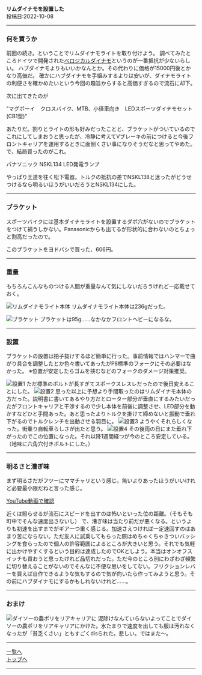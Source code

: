 
**リムダイナモを設置した**  
投稿日:2022-10-08

---

### 何を買うか

前回の続き。ということでリムダイナモライトを取り付けよう。
調べてみたところドイツで開発された[べロジカルダイナモ](https://cyclesgrandbois.com/SHOP/velogical.html)というのが一番抵抗が少ないらしい。
ハブダイナモよりもいいかなんとか。その代わりに価格が15000円後とかなり高価だ。
確かにハブダイナモを手組みするよりは安いが、ダイナモライトの利便さを確かめたいという今回の趣旨からすると高価すぎるので流石に却下。

次に出てきたのが

"マグボーイ　クロスバイク、MTB、小径車向き　LEDスポーツダイナモセット (CB1型)"

あたりだ。割りとライトの形も好みだったことと、ブラケットがついているのでこれにしてしまおうと思ったが、冷静に考えてVブレーキの前につけると今後フロントキャリアを運用するときに面倒くさい事になりそうだなと思ってやめた。で、結局買ったのがこれ。

パナソニック NSKL134 LED発電ランプ

やっぱり王道を往く松下電器。トルクの抵抗の差でNSKL138と迷ったがどうせつけるなら明るいほうがいいだろうとNSKL134にした。

---

### ブラケット

スポーツバイクには基本ダイナモライトを設置するダボ穴がないのでブラケットをつけて補うしかない。Panasonicからも出てるが形状的に合わないのとちょっと割高だったので。

このブラケットをヨドバシで買った、606円。

---

### 重量

もちろんこんなものつける人間が重量なんて気にしないだろうけれど一応載せておく。

![リムダイナモライト本体](/bike/md/P8/images5/20220921_163144.jpg)
リムダイナモライト本体は236gだった。

<img alt="ブラケット" src="/bike/md/P8/images5/20220922_185150.jpg">
ブラケットは95g……なかなかフロントヘビーになるな。

---

### 設置

ブラケットの設置は拍子抜けするほど簡単に行った。事前情報ではハンマーで曲がり具合を調整したとか色々書いてあったがP8標準のフォークにその必要はなかった。
※位置が安定したらゴムを挟むなどのフォークのダメージ対策推奨。

<img alt="設置1" src="/bike/md/P8/images5/20220922_190340.jpg">
ただ標準のボルトが長すぎてスポークスレスレだったので後日変えることにした。

<img alt="設置2" src="/bike/md/P8/images5/20220922_192313.jpg">
思った以上に予想より手間取ったのはリムダイナモ本体の方だった。説明書に書いてあるやり方だとローター部分が垂直にするみたいだったがフロントキャリアと干渉するので少し本体を前後に調整させ、LED部分を動かすなどひと手間あった。あと思ったよりトルクを掛けて締めないと振動で垂れ下がるのでトルクレンチを出動させる羽目に。

<img alt="設置3" src="/bike/md/P8/images5/20220922_195605.jpg">
ようやくそれらしくなった。街乗り自転車らしさが出たと思う。

<img alt="設置4" src="/bike/md/P8/images5/20220925_171824.jpg">
その後雨の日にまた垂れ下がったのでこの位置になった。それ以降1週間経つが今のところ安定している。（地味に六角穴付きボルトにした。）

---

### 明るさと漕ぎ味

まず明るさだがフツーにママチャリという感じ。無いよりあったほうがいいけれど必要最小限だねと言った感じ。

[YouTube動画で確認](https://www.youtube.com/embed/KWPB3Q1BaYE)

近くは照らせるが流石にスピードを出すのは怖いといった位の距離。（そもそも町中でそんな速度出さないし）
で、漕ぎ味は当たり前だが悪くなる。というよりも初速を出すまでがギア一つ重く感じる。加速さえつければ一定速回すのはあまり苦にならない。ただ友人に試乗してもらった際はめちゃくちゃきついバッシングを食らったので個人の許容範囲によるところが大きいと思う。それでも気軽に出かけやすくするという目的は達成したのでOKとしよう。本当はオンオフスイッチも買おうと思ったけれど品切れだった。ただ今のところ別にわざわざ頻繁に切り替えることがないのでそんなに不便な思いをしてない。フリクションレバーを買えば自作できるような気もするので気が向いたら作ってみようと思う。その前にハブダイナモにするかもしれないけれど……。

---

### おまけ

<img alt="ダイソーの農ポリをリアキャリアに" src="/bike/md/P8/images5/20220927_195718.jpg">
泥除けなんていらないよってことでダイソーの農ポリをリアキャリアにかけた。水たまりで速度を出しても服は汚れなくなったが「貧乏くさい」ともすごくdisられた。悲しい。ではまた～。

---

[一覧へ](./Link.md)  
[トップへ](/)

---
